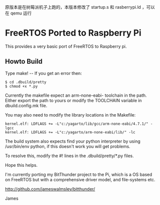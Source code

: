 原版本是在树莓派机子上跑的，本版本修改了 startup.s 和 rasberrypi.ld ，可以在 qemu 运行

# FreeRTOS Ported to Raspberry Pi

This provides a very basic port of FreeRTOS to Raspberry pi.

## Howto Build

Type make! -- If you get an error then:

    $ cd .dbuild/pretty
    $ chmod +x *.py

Currently the makefile expect an arm-none-eabi- toolchain in the path. Either export the path to yours or
modify the TOOLCHAIN variable in dbuild.config.mk file.

You may also need to modify the library locations in the Makefile:

    kernel.elf: LDFLAGS += -L"c:/yagarto/lib/gcc/arm-none-eabi/4.7.1/" -lgcc
    kernel.elf: LDFLAGS += -L"c:/yagarto/arm-none-eabi/lib/" -lc

The build system also expects find your python interpreter by using /usr/bin/env python,
if this doesn't work you will get problems.

To resolve this, modify the #! lines in the .dbuild/pretty/*.py files.

Hope this helps.

I'm currently porting my BitThunder project to the Pi, which is a OS based on FreeRTOS
but with a comprehensive driver model, and file-systems etc.

http://github.com/jameswalmsley/bitthunder/

James

